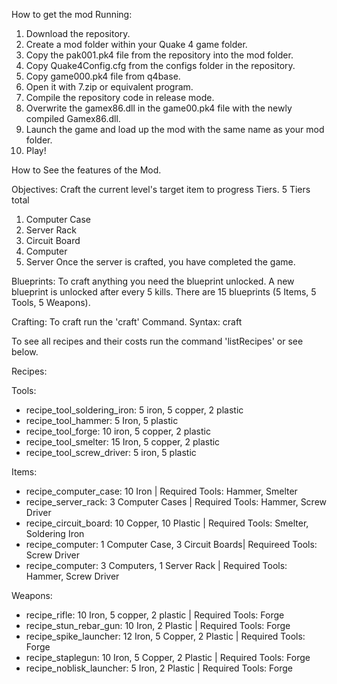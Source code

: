 How to get the mod Running:
1. Download the repository.
2. Create a mod folder within your Quake 4 game folder.
3. Copy the pak001.pk4 file from the repository into the mod folder.
4. Copy Quake4Config.cfg from the configs folder in the repository. 
5. Copy game000.pk4 file from q4base.
6. Open it with 7.zip or equivalent program.
7. Compile the repository code in release mode.
8. Overwrite the gamex86.dll in the game00.pk4 file with the newly compiled Gamex86.dll.
9. Launch the game and load up the mod with the same name as your mod folder.
10. Play!

How to See the features of the Mod.

Objectives:
Craft the current level's target item to progress Tiers. 
5 Tiers total
  1. Computer Case
  2. Server Rack
  3. Circuit Board
  4. Computer
  5. Server
Once the server is crafted, you have completed the game.

Blueprints:
To craft anything you need the blueprint unlocked.
A new blueprint is unlocked after every 5 kills.
There are 15 blueprints (5 Items, 5 Tools, 5 Weapons).

Crafting:
To craft run the 'craft' Command.
Syntax: craft <recipe> <amount> 

To see all recipes and their costs run the command 'listRecipes' or see below.

Recipes:

Tools:
- recipe_tool_soldering_iron: 5 iron, 5 copper, 2 plastic
- recipe_tool_hammer: 5 Iron, 5 plastic
- recipe_tool_forge: 10 iron, 5 copper, 2 plastic
- recipe_tool_smelter: 15 Iron, 5 copper, 2 plastic
- recipe_tool_screw_driver: 5 iron, 5 plastic

Items:
- recipe_computer_case: 10 Iron | Required Tools: Hammer, Smelter
- recipe_server_rack: 3 Computer Cases | Required Tools: Hammer, Screw Driver
- recipe_circuit_board: 10 Copper, 10 Plastic | Required Tools: Smelter, Soldering Iron
- recipe_computer: 1 Computer Case, 3 Circuit Boards| Requireed Tools: Screw Driver
- recipe_computer: 3 Computers, 1 Server Rack | Required Tools: Hammer, Screw Driver

Weapons:
- recipe_rifle: 10 Iron, 5 copper, 2 plastic | Required Tools: Forge
- recipe_stun_rebar_gun: 10 Iron, 2 Plastic | Required Tools: Forge
- recipe_spike_launcher: 12 Iron, 5 Copper, 2 Plastic | Required Tools: Forge
- recipe_staplegun: 10 Iron, 5 Copper, 2 Plastic | Required Tools: Forge
- recipe_noblisk_launcher: 5 Iron, 2 Plastic | Required Tools: Forge

